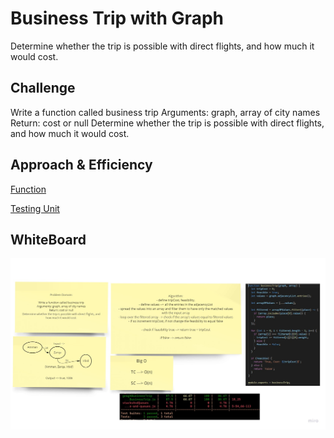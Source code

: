 # Business Trip with Graph

Determine whether the trip is possible with direct flights, and how much it would cost.

## Challenge

Write a function called business trip
Arguments: graph, array of city names
Return: cost or null
Determine whether the trip is possible with direct flights, and how much it would cost.

## Approach & Efficiency

[Function](./graphBusinessTrip.js)

[Testing Unit](../../../code-challenges/graphBusinessTrip.test.js)

## WhiteBoard

![](../../../assets/businessTrip.jpg)
